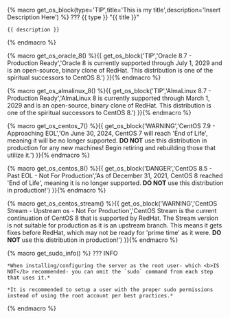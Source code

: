 {% macro get_os_block(type='TIP',title='This is my title',description='Insert Description Here') %}
??? {{ type }} "{{ title }}"

    {{ description }}
{% endmacro %}

{% macro get_os_oracle_8() %}{{ get_os_block('TIP','Oracle 8.7 - Production Ready','Oracle 8 is currently supported through July 1, 2029 and is an open-source, binary clone of RedHat. This distribution is one of the spiritual successors to CentOS 8.') }}{% endmacro %}

{% macro get_os_almalinux_8() %}{{ get_os_block('TIP','AlmaLinux 8.7 - Production Ready','AlmaLinux 8 is currently supported through March 1, 2029 and is an open-source, binary clone of RedHat. This distribution is one of the spiritual successors to CentOS 8.') }}{% endmacro %}

{% macro get_os_centos_7() %}{{ get_os_block('WARNING','CentOS 7.9 - Approaching EOL','On June 30, 2024, CentOS 7 will reach \'End of Life\', meaning it will be no longer supported. **DO NOT** use this distribution in production for any new machines! Begin retiring and rebuilding those that utilize it.') }}{% endmacro %}

{% macro get_os_centos_8() %}{{ get_os_block('DANGER','CentOS 8.5 - Past EOL - Not For Production','As of December 31, 2021, CentOS 8 reached \'End of Life\', meaning it is no longer supported. **DO NOT** use this distribution in production!') }}{% endmacro %}

{% macro get_os_centos_stream() %}{{ get_os_block('WARNING','CentOS Stream - Upstream os - Not For Production','CentOS Stream is the current continuation of CentOS 8 that is supported by RedHat. The Stream version is not suitable for production as it is an upstream branch. This means it gets fixes before RedHat, which may not be ready for \'prime time\' as it were. **DO NOT** use this distribution in production!') }}{% endmacro %}

{% macro get_sudo_info() %}
??? INFO 

    *When installing/configuring the server as the root user- which <b>IS NOT</b> recommended- you can omit the `sudo` command from each step that uses it.*

    *It is recommended to setup a user with the proper sudo permissions instead of using the root account per best practices.*
{% endmacro %}